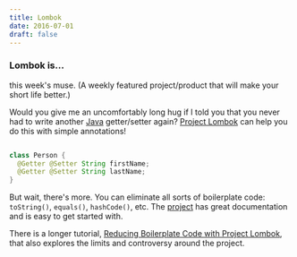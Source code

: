 ```yaml
---
title: Lombok
date: 2016-07-01
draft: false
---
```


### Lombok is...

this week's muse. (A weekly featured project/product that will make your short life better.)


Would you give me an uncomfortably long hug if I told you that you never had to write another
[Java](https://www.java.com/) getter/setter again?  [Project Lombok](https://projectlombok.org/features/index.html) can
help you do this with simple annotations!

```java

class Person {
  @Getter @Setter String firstName;
  @Getter @Setter String lastName;
}

```

But wait, there's more. You can eliminate all sorts of boilerplate code: `toString()`, `equals()`, `hashCode()`,
etc. The [project](https://projectlombok.org/features/index.html) has great documentation and is easy to get started
with.


There is a longer tutorial, [Reducing Boilerplate Code with Project Lombok](http://jnb.ociweb.com/jnb/jnbJan2010.html),
that also explores the limits and controversy around the project.
